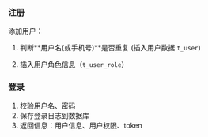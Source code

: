### 注册

添加用户：

1. 判断**用户名(或手机号)**是否重复 (插入用户数据 `t_user`)

2. 插入用户角色信息（`t_user_role`）

### 登录

1. 校验用户名、密码
2. 保存登录日志到数据库
3. 返回信息：用户信息、用户权限、token

